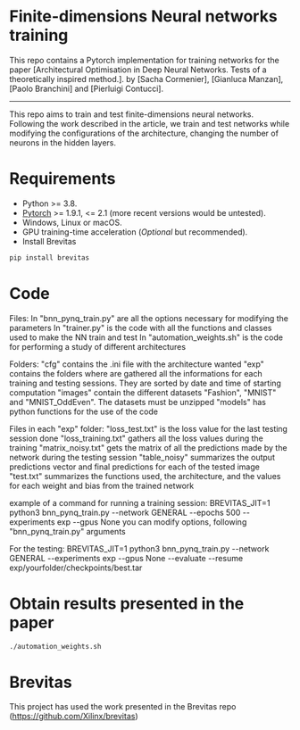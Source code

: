 # Finite-dimensions Neural networks training

This repo contains a Pytorch implementation for training networks for the paper [Architectural Optimisation in Deep Neural Networks. Tests of a theoretically inspired method.].
by [Sacha Cormenier], [Gianluca Manzan], [Paolo Branchini] and [Pierluigi Contucci].

---

This repo aims to train and test finite-dimensions neural networks. Following the work described in the article, we train and test networks while modifying the configurations of the architecture, changing the number of neurons in the hidden layers.

# Requirements

* Python >= 3.8.
* [Pytorch](https://pytorch.org) >= 1.9.1, <= 2.1 (more recent versions would be untested).
* Windows, Linux or macOS.
* GPU training-time acceleration (*Optional* but recommended).
* Install Brevitas
```bash
pip install brevitas
```

# Code

Files:
In "bnn_pynq_train.py" are all the options necessary for modifying the parameters
In "trainer.py" is the code with all the functions and classes used to make the NN train and test
In "automation_weights.sh" is the code for performing a study of different architectures

Folders:
"cfg" contains the .ini file with the architecture wanted
"exp" contains the folders where are gathered all the informations for each training and testing sessions. They are sorted by date and time of starting computation
"images" contain the different datasets "Fashion", "MNIST" and "MNIST_OddEven". The datasets must be unzipped
"models" has python functions for the use of the code

Files in each "exp" folder:
"loss_test.txt" is the loss value for the last testing session done
"loss_training.txt" gathers all the loss values during the training
"matrix_noisy.txt" gets the matrix of all the predictions made by the network during the testing session
"table_noisy" summarizes the output predictions vector and final predictions for each of the tested image
"test.txt" summarizes the functions used, the architecture, and the values for each weight and bias from the trained network

example of a command for running a training session:
BREVITAS_JIT=1 python3 bnn_pynq_train.py --network GENERAL --epochs 500 --experiments exp --gpus None
you can modify options, following "bnn_pynq_train.py" arguments

For the testing: 
BREVITAS_JIT=1 python3 bnn_pynq_train.py --network GENERAL --experiments exp --gpus None --evaluate --resume exp/yourfolder/checkpoints/best.tar

# Obtain results presented in the paper

```bash
./automation_weights.sh
```

# Brevitas

This project has used the work presented in the Brevitas repo (https://github.com/Xilinx/brevitas)


